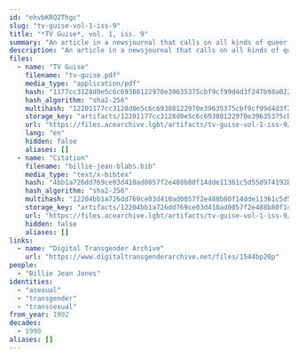 ```yaml
---
id: "ehvbKRQ2Thgc"
slug: "tv-guise-vol-1-iss-9"
title: "*TV Guise*, vol. 1, iss. 9"
summary: "An article in a newsjournal that calls on all kinds of queer folks, including asexuals, to form a PAC"
description: "An article in a newsjournal that calls on all kinds of queer folks, including asexuals, to connect on issues of political need and form a PAC (CW: dated language about trans people)"
files:
  - name: "TV Guise"
    filename: "tv-guise.pdf"
    media_type: "application/pdf"
    hash: "1177cc3128d0e5c6c69388122970e39635375cbf9cf99d4d3f247b98a0221103"
    hash_algorithm: "sha2-256"
    multihash: "12201177cc3128d0e5c6c69388122970e39635375cbf9cf99d4d3f247b98a0221103"
    storage_key: "artifacts/12201177cc3128d0e5c6c69388122970e39635375cbf9cf99d4d3f247b98a0221103"
    url: "https://files.acearchive.lgbt/artifacts/tv-guise-vol-1-iss-9/tv-guise.pdf"
    lang: "en"
    hidden: false
    aliases: []
  - name: "Citation"
    filename: "billie-jean-blabs.bib"
    media_type: "text/x-bibtex"
    hash: "4bb1a726dd769ce03d410ad0057f2e488b80f14dde11361c5d55d974192b4aa5"
    hash_algorithm: "sha2-256"
    multihash: "12204bb1a726dd769ce03d410ad0057f2e488b80f14dde11361c5d55d974192b4aa5"
    storage_key: "artifacts/12204bb1a726dd769ce03d410ad0057f2e488b80f14dde11361c5d55d974192b4aa5"
    url: "https://files.acearchive.lgbt/artifacts/tv-guise-vol-1-iss-9/billie-jean-blabs.bib"
    hidden: false
    aliases: []
links:
  - name: "Digital Transgender Archive"
    url: "https://www.digitaltransgenderarchive.net/files/1544bp20p"
people:
  - "Billie Jean Jones"
identities:
  - "asexual"
  - "transgender"
  - "transsexual"
from_year: 1992
decades:
  - 1990
aliases: []
---
```

